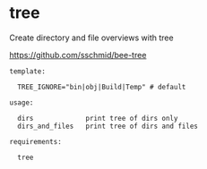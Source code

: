 # tree
Create directory and file overviews with tree

https://github.com/sschmid/bee-tree

```
template:

  TREE_IGNORE="bin|obj|Build|Temp" # default

usage:

  dirs             print tree of dirs only
  dirs_and_files   print tree of dirs and files

requirements:

  tree
```
